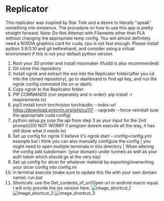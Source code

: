 # Replicator
This replicator was inspired by Star Trek and a desire to literally "speak" something into existence. The procedure on how to use this app is pretty straight forward. Note: Do Not Attempt with Filaments other than PLA without changing the appropriate temp config. You will almost definitely need a NVIDIA graphics card for cuda, cpu is not fast enough. Please install python 3.9/3.10 and git beforehand, and consider using a virtual environment if this is not your default python version.
1. Root your 3D printer and install moonraker (fluidd is also recommended)
2. Git clone this repository
3. Install ngrok and extract the exe into the Replicator folder(after you cd into the cloned repository), go to dashboard to find api key, and run the ngrok config command (its on ur dash).
4. Copy ngrok to the Replicator folder
5. PIP COMMANDS (run seperately and in order): pip install -r requirements.txt
6. pip3 install torch torchvision torchaudio --index-url https://download.pytorch.org/whl/cu117 --upgrade --force-reinstall (use the appropriate cuda config)
7. python setup.py (use the api from step 3 as your input for the 2nd prompt)(DO NOT WORRY if program doesnt execute all the way, it has still done what it needs to)
8. Set up config for ngrok (I believe it's ngrok start --config=config.yml example but i think you can also manually configure the config | you might need to open multiple terminals in this directory | When altering the config add subdomain: {your domain} under tunnels as well as your auth token which should go at the very top)
9. Set up config for slicer for whatever material by exporting/overwriting your slicer config into config.ini
10. in terminal execute (make sure to update this file with your own domain name): run.bat
11. Shortcuts: use the Get_contents_of_url/Open url or android macro equal. I will only provide the ios version here.
![image_shortcut_1](https://github.com/user-attachments/assets/c32d0c29-251c-4c04-95f1-1543514d6ea6)
![image_shortcut_2](https://github.com/user-attachments/assets/196af37f-f867-4e2e-a896-56ec7d034796)
![image_shortcut_3](https://github.com/user-attachments/assets/7a0cd613-c1ec-403c-9e41-8bd48687fe28)

